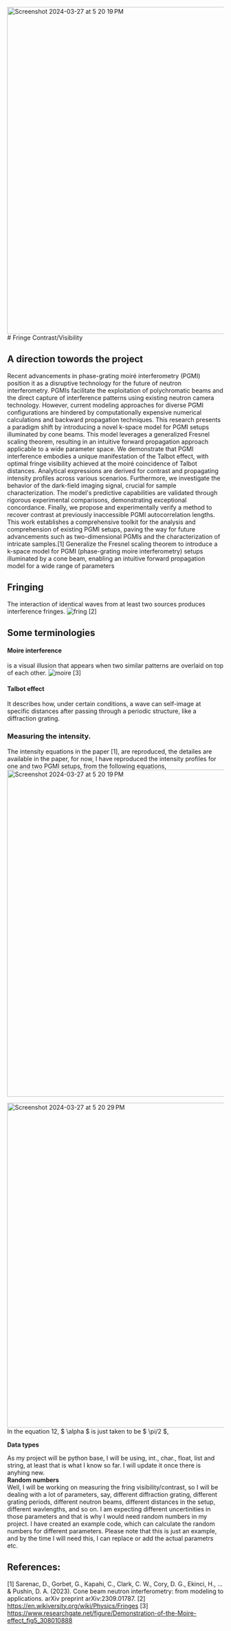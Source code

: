 <img width="761" alt="Screenshot 2024-03-27 at 5 20 19 PM" src="https://github.com/ubsuny/MLFringe-Contrast-CP2P2024/assets/13534352/220a95cd-02ba-4373-9e77-4fbdee8cc9c4"># Fringe Contrast/Visibility
## A direction towords the project
Recent advancements in phase-grating moiré interferometry (PGMI) position it as a disruptive technology for the future of neutron interferometry. PGMIs facilitate the exploitation of polychromatic beams and the direct capture of interference patterns using existing neutron camera technology. However, current modeling approaches for diverse PGMI configurations are hindered by computationally expensive numerical calculations and backward propagation techniques. This research presents a paradigm shift by introducing a novel k-space model for PGMI setups illuminated by cone beams. This model leverages a generalized Fresnel scaling theorem, resulting in an intuitive forward propagation approach applicable to a wide parameter space. We demonstrate that PGMI interference embodies a unique manifestation of the Talbot effect, with optimal fringe visibility achieved at the moiré coincidence of Talbot distances. Analytical expressions are derived for contrast and propagating intensity profiles across various scenarios. Furthermore, we investigate the behavior of the dark-field imaging signal, crucial for sample characterization. The model's predictive capabilities are validated through rigorous experimental comparisons, demonstrating exceptional concordance. Finally, we propose and experimentally verify a method to recover contrast at previously inaccessible PGMI autocorrelation lengths. This work establishes a comprehensive toolkit for the analysis and comprehension of existing PGMI setups, paving the way for future advancements such as two-dimensional PGMIs and the characterization of intricate samples.[1]
Generalize the Fresnel scaling theorem to introduce a k-space model for PGMI (phase-grating moire interferometry) setups illuminated by a cone beam, enabling an intuitive forward propagation model for a wide range of parameters 

## Fringing
 The interaction of identical waves from at least two sources produces interference fringes.
 ![fring](https://github.com/ubsuny/MLFringe-Contrast-CP2P2024/assets/13534352/ac2ff89a-4404-4641-b648-8f20a9bb644c) [2]
## Some terminologies
#### Moire interference
is a visual illusion that appears when two similar patterns are overlaid on top of each other.
![moire](https://github.com/ubsuny/MLFringe-Contrast-CP2P2024/assets/13534352/08368897-2258-4ca5-ad12-61a729a9ec67) [3]

#### Talbot effect
It describes how, under certain conditions, a wave can self-image at specific distances after passing through a periodic structure, like a diffraction grating.
### Measuring the intensity.
The intensity equations in the paper [1], are reproduced, the detailes are available in the paper, for now, I have reproduced the intensity profiles for one and two PGMI setups, from the following equations,
<img width="761" alt="Screenshot 2024-03-27 at 5 20 19 PM" src="https://github.com/ubsuny/MLFringe-Contrast-CP2P2024/assets/13534352/79308403-59da-4877-aab8-cfae1d4207db">

<img width="756" alt="Screenshot 2024-03-27 at 5 20 29 PM" src="https://github.com/ubsuny/MLFringe-Contrast-CP2P2024/assets/13534352/de3723fa-06a8-4330-8581-a00f04e64872">
In the equation 12, $ \alpha $ is just taken to be $ \pi/2 $,






**Data types** <br>

As my project will be python base, I will be using, int., char., float, list and string, at least that is what I know so far. I will update it once there is anyhing new. <br>
**Random numbers** <br>
Well, I will be working on measuring the fring visibility/contrast, so I will be dealing with a lot of parameters, say, different diffraction grating, different grating periods, different neutron beams, different distances in the setup, different wavlengths, and so on. I am expecting different uncertinities in those parameters and that is why I would need random numbers in my project. 
I have created an example code, which can calculate the random numbers for different parameters. Please note that this is just an example, and by the time I will need this, I can replace or add the actual parametrs etc. 

## References:
[1] Sarenac, D., Gorbet, G., Kapahi, C., Clark, C. W., Cory, D. G., Ekinci, H., ... & Pushin, D. A. (2023). Cone beam neutron interferometry: from modeling to applications. arXiv preprint arXiv:2309.01787.
[2] https://en.wikiversity.org/wiki/Physics/Fringes
[3] https://www.researchgate.net/figure/Demonstration-of-the-Moire-effect_fig5_308010888
